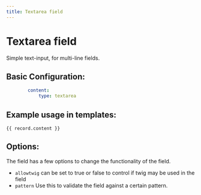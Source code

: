 ```yaml
---
title: Textarea field
---
```

Textarea field
==============

Simple text-input, for multi-line fields.

## Basic Configuration:

```yaml
        content:
            type: textarea
```

## Example usage in templates:

```twig
{{ record.content }}
```

## Options:

The field has a few options to change the functionality of the field.

* `allowtwig` can be set to true or false to control if twig may be used in the
  field
* `pattern` Use this to validate the field against a certain pattern.
